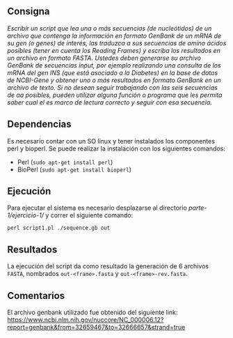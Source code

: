 ## Consigna
 *Escribir un script que lea una o más secuencias (de nucleótidos) de un archivo que contenga la información en formato GenBank de un mRNA de su gen (o genes) de interés, las traduzca a sus secuencias de amino ácidos posibles (tener en cuenta los Reading Frames) y escriba los resultados en un archivo en formato FASTA. Ustedes deben generarse su archivo GenBank de secuencias input, por ejemplo realizando una consulta de los mRNA del gen INS (que está asociado a la Diabetes) en la base de datos de NCBI-Gene y obtener uno o más resultados en formato GenBank en un archivo de texto. Si no desean seguir trabajando con las seis secuencias de aa posibles, pueden utilizar alguna función o programa que les permita saber cual el es marco de lectura correcto y seguir con esa secuencia.*

## Dependencias
Es necesario contar con un SO linux y tener instalados los componentes perl y bioperl. Se puede realizar la instalación con los siguientes comandos:
- Perl (`sudo apt-get install perl`)
- BioPerl (`sudo apt-get install bioperl`)

## Ejecución
Para ejecutar el sistema es necesario desplazarse al directorio *parte-1/ejercicio-1/* y correr el siguiente comando:
```
perl script1.pl ./sequence.gb out
```

## Resultados
La ejecución del script da como resultado la generación de 6 archivos `FASTA`, nombrados `out-<frame>.fasta` y `out-<frame>-rev.fasta`. 

## Comentarios
El archivo genbank utilizado fue obtenido del siguiente link: https://www.ncbi.nlm.nih.gov/nuccore/NC_000006.12?report=genbank&from=32659467&to=32666657&strand=true